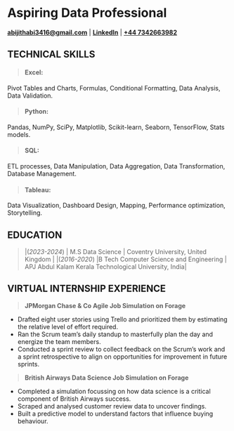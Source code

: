 # Aspiring Data Professional
**[abijithabi3416@gmail.com](mailto:abijithabi3416@gmail.com)** | 
**[LinkedIn](https://www.linkedin.com/in/abijithpandath/)** |
**[+44 7342663982](https://wa.me/message/NGSD2WRRP5W5F1)**

## TECHNICAL SKILLS

> #### Excel:
Pivot Tables and Charts, Formulas, Conditional Formatting, Data Analysis, Data Validation.<br>

> #### Python:
Pandas, NumPy, SciPy, Matplotlib, Scikit-learn, Seaborn, TensorFlow, Stats models.<br>

> #### SQL:
ETL processes, Data Manipulation, Data Aggregation, Data Transformation, Database Management.<br>

>#### Tableau:
Data Visualization, Dashboard Design, Mapping, Performance optimization, Storytelling.<br>

## EDUCATION					       		
> |(_2023-2024_) |  M.S Data Science                      |  Coventry University, United Kingdom                   |
> |(_2016-2020_) |B Tech Computer Science and Engineering |  APJ Abdul Kalam Kerala Technological University, India|


## VIRTUAL INTERNSHIP EXPERIENCE
>**JPMorgan Chase & Co Agile Job Simulation on Forage**
- Drafted eight user stories using Trello and prioritized them by estimating the relative level of effort required. 
- Ran the Scrum team’s daily standup to masterfully plan the day and energize the team members. 
- Conducted a sprint review to collect feedback on the Scrum’s work and a sprint retrospective to align on opportunities for improvement in future sprints.
 
>**British Airways Data Science Job Simulation on Forage**
- Completed a simulation focussing on how data science is a critical component of British Airways success. 
- Scraped and analysed customer review data to uncover findings. 
- Built a predictive model to understand factors that influence buying behaviour.
